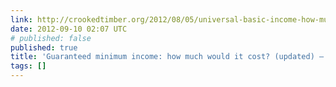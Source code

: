 ```yaml
---
link: http://crookedtimber.org/2012/08/05/universal-basic-income-how-much-would-it-cost/
date: 2012-09-10 02:07 UTC
# published: false
published: true
title: 'Guaranteed minimum income: how much would it cost? (updated) — Crooked Timber'
tags: []
---
```



